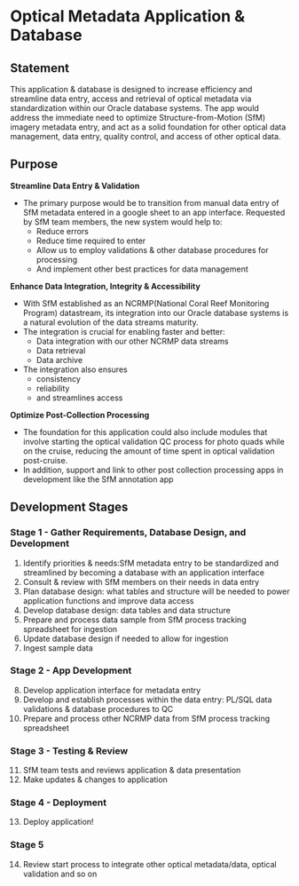 #
# **Optical Metadata Application & Database**

## **Statement**

This application & database is designed to increase efficiency and streamline data entry, access and retrieval of optical metadata via standardization within our Oracle database systems. The app would address the immediate need to optimize Structure-from-Motion (SfM) imagery metadata entry, and act as a solid foundation for other optical data management, data entry, quality control, and access of other optical data.

## **Purpose**

**Streamline Data Entry & Validation**

- The primary purpose would be to transition from manual data entry of SfM metadata entered in a google sheet to an app interface. Requested by SfM team members, the new system would help to:
  - Reduce errors
  - Reduce time required to enter
  - Allow us to employ validations & other database procedures for processing
  - And implement other best practices for data management

**Enhance Data Integration, Integrity & Accessibility**

- With SfM established as an NCRMP(National Coral Reef Monitoring Program) datastream, its integration into our Oracle database systems is a natural evolution of the data streams maturity.
- The integration is crucial for enabling faster and better:
  - Data integration with our other NCRMP data streams
  - Data retrieval
  - Data archive
- The integration also ensures
  - consistency
  - reliability
  - and streamlines access

**Optimize Post-Collection Processing**

- The foundation for this application could also include modules that involve starting the optical validation QC process for photo quads while on the cruise, reducing the amount of time spent in optical validation post-cruise.
- In addition, support and link to other post collection processing apps in development like the SfM annotation app

## **Development Stages**
### Stage 1 - Gather Requirements, Database Design, and Development
1. Identify priorities & needs:SfM metadata entry to be standardized and streamlined by becoming a database with an application interface
2. Consult & review with SfM members on their needs in data entry
3. Plan database design: what tables and structure will be needed to power application functions and improve data access
4. Develop database design: data tables and data structure
5. Prepare and process data sample from SfM process tracking spreadsheet for ingestion
6. Update database design if needed to allow for ingestion
7. Ingest sample data
### Stage 2 - App Development
8. Develop application interface for metadata entry
9. Develop and establish processes within the data entry: PL/SQL data validations & database procedures to QC
10. Prepare and process other NCRMP data from SfM process tracking spreadsheet
### Stage 3 - Testing & Review
11. SfM team tests and reviews application & data presentation
12. Make updates & changes to application
### Stage 4 - Deployment
13. Deploy application!
### Stage 5
14. Review start process to integrate other optical metadata/data, optical validation and so on

